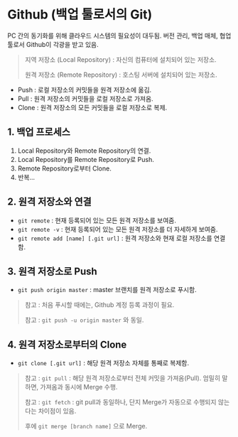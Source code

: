 # Github (백업 툴로서의 Git)

PC 간의 동기화를 위해 클라우드 시스템의 필요성이 대두됨. 버전 관리, 백업 매체, 협업 툴로서 Github이 각광을 받고 있음.



> 지역 저장소 (Local Repository) : 자신의 컴퓨터에 설치되어 있는 저장소.
>
> 원격 저장소 (Remote Repository) : 호스팅 서버에 설치되어 있는 저장소.



* Push : 로컬 저장소의 커밋들을 원격 저장소에 옮김.
* Pull : 원격 저장소의 커밋들을 로컬 저장소로 가져옴.
* Clone : 원격 저장소의 모든 커밋들을 로컬 저장소로 복제.



## 1. 백업 프로세스

1. Local Repository와 Remote Repository의 연결.
2. Local Repository를 Remote Repository로 Push.
3. Remote Repository로부터 Clone.
4. 반복...



## 2. 원격 저장소와 연결

* `git remote` : 현재 등록되어 있는 모든 원격 저장소를 보여줌.
* `git remote -v` : 현재 등록되어 있는 모든 원격 저장소를 더 자세하게 보여줌.
* `git remote add [name] [.git url]` : 원격 저장소와 현재 로컬 저장소를 연결함.



## 3. 원격 저장소로 Push

* `git push origin master` : master 브랜치를 원격 저장소로 푸시함.



> 참고 : 처음 푸시할 때에는, Github 계정 등록 과정이 필요.
>
> 참고 : `git push -u origin master` 와 동일.



## 4. 원격 저장소로부터의 Clone

* `git clone [.git url]` : 해당 원격 저장소 자체를 통째로 복제함.



> 참고 : `git pull` : 해당 원격 저장소로부터 전체 커밋을 가져옴(Pull). 엄밀히 말하면, 가져옴과 동시에 Merge 수행.
>
> 참고 : `git fetch` : git pull과 동일하나, 단지 Merge가 자동으로 수행되지 않는다는 차이점이 있음.
>
> 후에 `git merge [branch name]` 으로 Merge.

